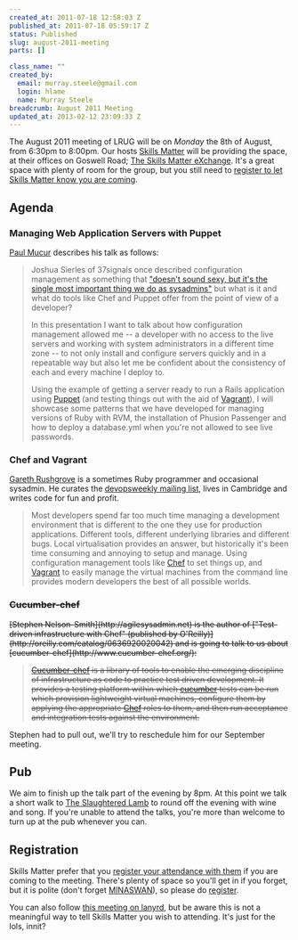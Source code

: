 ```yaml
--- 
created_at: 2011-07-18 12:58:03 Z
published_at: 2011-07-18 05:59:17 Z
status: Published
slug: august-2011-meeting
parts: []

class_name: ""
created_by: 
  email: murray.steele@gmail.com
  login: hlame
  name: Murray Steele
breadcrumb: August 2011 Meeting
updated_at: 2013-02-12 23:09:33 Z
---
```


The August 2011 meeting of LRUG will be on *Monday* the 8th of August, from 6:30pm to 8:00pm.  Our hosts [Skills Matter](http://skillsmatter.com/) will be providing the space, at their offices on Goswell Road; [The Skills Matter eXchange](http://skillsmatter.com/location-details/design-architecture/484/96).  It's a great space with plenty of room for the group, but you still need to <a href="#aug11registration">register to let Skills Matter know you are coming</a>.

Agenda
------

### Managing Web Application Servers with Puppet

[Paul Mucur](http://mudge.name) describes his talk as follows:

> Joshua Sierles of 37signals once described configuration management as
> something that ["doesn't sound sexy, but it's the single most important
> thing we do as sysadmins"](http://37signals.com/svn/posts/1872-nuts-bolts-configuration-management-with-chef)
> but what is it and what do tools like
> Chef and Puppet offer from the point of view of a developer?
>
> In this presentation I want to talk about how configuration management
> allowed me -- a developer with no access to the live servers and
> working with system administrators in a different time zone -- to not
> only install and configure servers quickly and in a repeatable way but
> also let me be confident about the consistency of each and every
> machine I deploy to.
> 
> Using the example of getting a server ready to run a Rails application
> using [Puppet](http://www.puppetlabs.com/) (and testing things out with the aid of [Vagrant](http://vagrantup.com/)), I will
> showcase some patterns that we have developed for managing versions of
> Ruby with RVM, the installation of Phusion Passenger and how to deploy
> a database.yml when you're not allowed to see live passwords.

### Chef and Vagrant

[Gareth Rushgrove](http://morethanseven.net/) is a sometimes Ruby programmer and occasional sysadmin. He curates the [devopsweekly mailing list](http://devopsweekly.com/), lives in Cambridge and writes code for fun and profit.

> Most developers spend far too much time managing a development
> environment that is different to the one they use for production
> applications. Different tools, different underlying libraries and
> different bugs. Local virtualisation provides an answer, but
> historically it's been time consuming and annoying to setup and
> manage. Using configuration management tools like [Chef](http://www.opscode.com/chef/) to set things
> up, and [Vagrant](http://vagrantup.com/) to easily manage the virtual machines
> from the command line provides modern developers the best of all
> possible worlds.

### <strike>Cucumber-chef</strike>

<strike>
[Stephen Nelson-Smith](http://agilesysadmin.net) is the author of ["Test-driven infrastructure with Chef" (published by O'Reilly)](http://oreilly.com/catalog/0636920020042) and is going to talk to us about [cucumber-chef](http://www.cucumber-chef.org/):

> [Cucumber-chef](https://github.com/Atalanta/cucumber-chef) is a library of tools to enable the 
> emerging discipline of infrastructure as code to practice test driven development. It provides a 
> testing platform within which [cucumber](http://cukes.info/) tests can be run which provision 
> lightweight virtual machines, configure them by applying the appropriate [Chef](http://www.opscode.com/chef/)
> roles to them, and then run acceptance and integration tests against the environment.
</strike>

Stephen had to pull out, we'll try to reschedule him for our September meeting.

Pub
---

We aim to finish up the talk part of the evening by 8pm.  At this point we talk a short walk to [The Slaughtered Lamb](http://www.theslaughteredlambpub.com/) to round off the evening with wine and song.  If you're unable to attend the talks, you're more than welcome to turn up at the pub whenever you can.

<a name="aug11registration"></a>
Registration
------------

Skills Matter prefer that you [register your attendance with them](http://skillsmatter.com/podcast/home/lrug-puppet/js-2293) if you are coming to the meeting.  There's plenty of space so you'll get in if you forget, but it is polite (don't forget [MINASWAN](http://oreilly.com/ruby/excerpts/ruby-learning-rails/ruby-glossary.html#I_indexterm_d1e32036)), so please do [register](http://skillsmatter.com/podcast/home/lrug-puppet/js-2293).

You can also follow [this meeting on lanyrd](http://lanyrd.com/2011/lrug-august/), but be aware this is not a meaningful way to tell Skills Matter you wish to attending.  It's just for the lols, innit?
